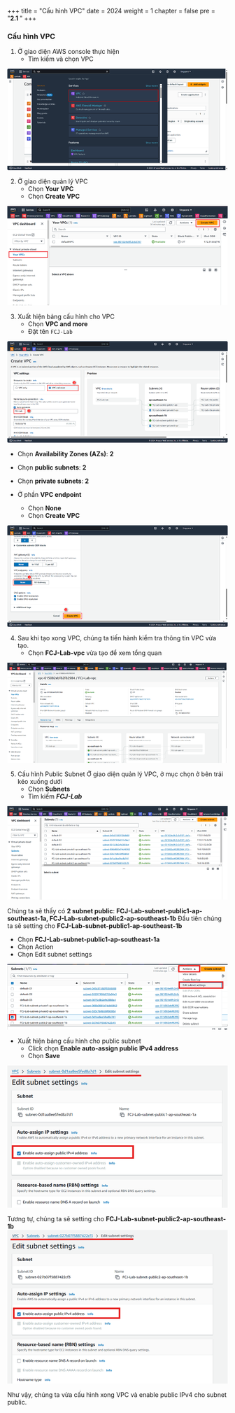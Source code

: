+++
title = "Cấu hình VPC"
date = 2024
weight = 1
chapter = false
pre = "<b>2.1 </b>"
+++

### Cấu hình VPC

1. Ở giao diện AWS console thực hiện
   - Tìm kiếm và chọn VPC

![VPC Search](/images/2/2_1/1.png?width=90pc)

2. Ở giao diện quản lý VPC
   - Chọn **Your VPC**
   - Chọn **Create VPC**

![VPC Search](/images/2/2_1/2.png?width=90pc)

3. Xuất hiện bảng cấu hình cho VPC
   - Chọn **VPC and more**
   - Đặt tên `FCJ-Lab`

![VPC Search](/images/2/2_1/3.png?width=90pc)

- Chọn **Availability Zones (AZs)**: **2**
- Chọn **public subnets**: **2**
- Chọn **private subnets**: **2**

- Ở phần **VPC endpoint**
  - Chọn **None**
  - Chọn **Create VPC**

![VPC Search](/images/2/2_1/4.png?width=90pc)

4. Sau khi tạo xong VPC, chúng ta tiến hành kiểm tra thông tin VPC vừa tạo.
   - Chọn **FCJ-Lab-vpc** vừa tạo để xem tổng quan

![VPC Search](/images/2/2_1/5.png?width=90pc)

5. Cấu hình Public Subnet
   Ở giao diện quản lý VPC, ở mục chọn ở bên trái kéo xuống dưới
   - Chọn **Subnets**
   - Tìm kiếm **_FCJ-Lab_**

![VPC Search](/images/2/2_1/6.png?width=90pc)

Chúng ta sẽ thấy có **2 subnet public**: **FCJ-Lab-subnet-public1-ap-southeast-1a, FCJ-Lab-subnet-public2-ap-southeast-1b**
Đầu tiên chúng ta sẽ setting cho **FCJ-Lab-subnet-public1-ap-southeast-1b**

- Chọn **FCJ-Lab-subnet-public1-ap-southeast-1a**
- Chọn Action
- Chọn Edit subnet settings

![VPC Search](/images/2/2_1/7.png?width=90pc)

- Xuất hiện bảng cấu hình cho public subnet
  - Click chọn **Enable auto-assign public IPv4 address**
  - Chọn **Save**

![VPC Search](/images/2/2_1/8.png?width=90pc)

Tương tự, chúng ta sẽ setting cho **FCJ-Lab-subnet-public2-ap-southeast-1b**
![VPC Search](/images/2/2_1/9.png?width=90pc)

Như vậy, chúng ta vừa cấu hình xong VPC và enable public IPv4 cho subnet public.

